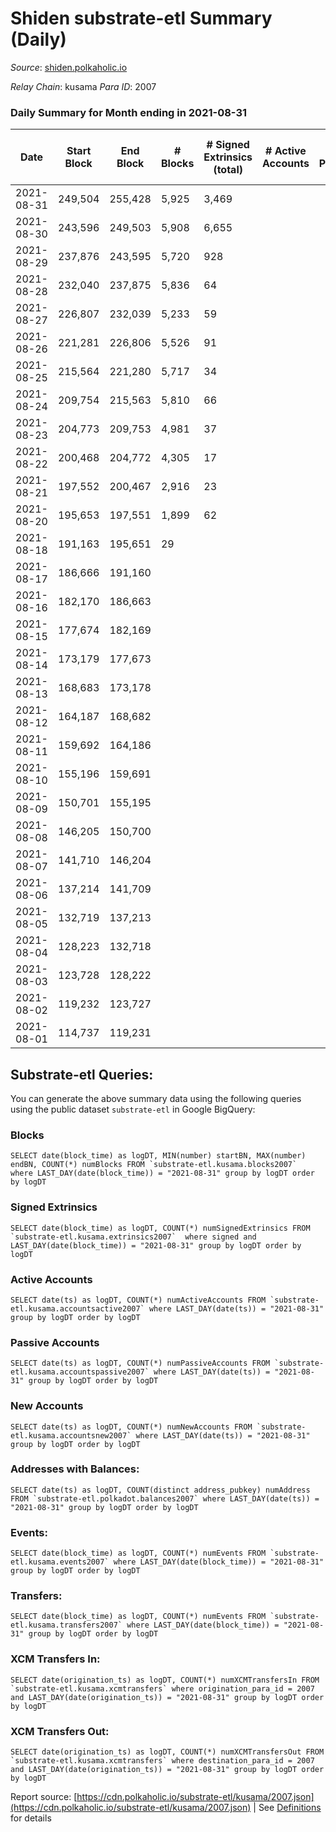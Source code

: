# Shiden substrate-etl Summary (Daily)

_Source_: [shiden.polkaholic.io](https://shiden.polkaholic.io)

*Relay Chain*: kusama
*Para ID*: 2007



### Daily Summary for Month ending in 2021-08-31


| Date | Start Block | End Block | # Blocks | # Signed Extrinsics (total) | # Active Accounts | # Passive | # New | # Addresses with Balances | # Events | # Transfers | # XCM Transfers In | # XCM Transfers Out | Issues | 
| ---- | ----------- | --------- | -------- | --------------------------- | ----------------- | --------- | ----- | ------------------------- | -------- | ----------- | ------------------ | ------------------- | ------ |
| 2021-08-31 | 249,504 | 255,428 | 5,925 | 3,469 |  |  |  | 15,856 | 26,751 | 9,183 ($33,967,436.22) |   |   |  |
| 2021-08-30 | 243,596 | 249,503 | 5,908 | 6,655 |  |  |  |  | 37,475 | 11,953 ($38,720,204.08) |   |   |  |
| 2021-08-29 | 237,876 | 243,595 | 5,720 | 928 |  |  |  |  | 19,540 | 6,514 ($41,624,045.54) |   |   |  |
| 2021-08-28 | 232,040 | 237,875 | 5,836 | 64 |  |  |  |  | 17,624 | 5,836 ($7,748.01) |   |   |  |
| 2021-08-27 | 226,807 | 232,039 | 5,233 | 59 |  |  |  |  | 15,803 | 5,234 ($6,958.92) |   |   |  |
| 2021-08-26 | 221,281 | 226,806 | 5,526 | 91 |  |  |  |  | 16,704 | 5,527 ($7,351.40) |   |   |  |
| 2021-08-25 | 215,564 | 221,280 | 5,717 | 34 |  |  |  |  | 17,225 | 5,718 ($7,639.86) |   |   |  |
| 2021-08-24 | 209,754 | 215,563 | 5,810 | 66 |  |  |  |  | 17,555 | 5,810 ($7,713.49) |   |   |  |
| 2021-08-23 | 204,773 | 209,753 | 4,981 | 37 |  |  |  |  | 15,024 | 4,981 ($6,612.89) |   |   |  |
| 2021-08-22 | 200,468 | 204,772 | 4,305 | 17 |  |  |  |  | 12,955 | 4,305 ($5,715.42) |   |   |  |
| 2021-08-21 | 197,552 | 200,467 | 2,916 | 23 |  |  |  |  | 8,800 | 2,916 ($3,871.35) |   |   |  |
| 2021-08-20 | 195,653 | 197,551 | 1,899 | 62 |  |  |  |  | 5,826 | 1,898 ($2,518.50) |   |   |  |
| 2021-08-18 | 191,163 | 195,651 | 29 |  |  |  |  |  | 29 |   |   |   |  |
| 2021-08-17 | 186,666 | 191,160 |  |  |  |  |  |  |  |   |   |   |  |
| 2021-08-16 | 182,170 | 186,663 |  |  |  |  |  |  |  |   |   |   |  |
| 2021-08-15 | 177,674 | 182,169 |  |  |  |  |  |  |  |   |   |   |  |
| 2021-08-14 | 173,179 | 177,673 |  |  |  |  |  |  |  |   |   |   |  |
| 2021-08-13 | 168,683 | 173,178 |  |  |  |  |  |  |  |   |   |   |  |
| 2021-08-12 | 164,187 | 168,682 |  |  |  |  |  |  |  |   |   |   |  |
| 2021-08-11 | 159,692 | 164,186 |  |  |  |  |  |  |  |   |   |   |  |
| 2021-08-10 | 155,196 | 159,691 |  |  |  |  |  |  |  |   |   |   |  |
| 2021-08-09 | 150,701 | 155,195 |  |  |  |  |  |  |  |   |   |   |  |
| 2021-08-08 | 146,205 | 150,700 |  |  |  |  |  |  |  |   |   |   |  |
| 2021-08-07 | 141,710 | 146,204 |  |  |  |  |  |  |  |   |   |   |  |
| 2021-08-06 | 137,214 | 141,709 |  |  |  |  |  |  |  |   |   |   |  |
| 2021-08-05 | 132,719 | 137,213 |  |  |  |  |  |  |  |   |   |   |  |
| 2021-08-04 | 128,223 | 132,718 |  |  |  |  |  |  |  |   |   |   |  |
| 2021-08-03 | 123,728 | 128,222 |  |  |  |  |  |  |  |   |   |   |  |
| 2021-08-02 | 119,232 | 123,727 |  |  |  |  |  |  |  |   |   |   |  |
| 2021-08-01 | 114,737 | 119,231 |  |  |  |  |  |  |  |   |   |   |  |

## Substrate-etl Queries:
You can generate the above summary data using the following queries using the public dataset `substrate-etl` in Google BigQuery:


### Blocks
```
SELECT date(block_time) as logDT, MIN(number) startBN, MAX(number) endBN, COUNT(*) numBlocks FROM `substrate-etl.kusama.blocks2007`  where LAST_DAY(date(block_time)) = "2021-08-31" group by logDT order by logDT
```


### Signed Extrinsics
```
SELECT date(block_time) as logDT, COUNT(*) numSignedExtrinsics FROM `substrate-etl.kusama.extrinsics2007`  where signed and LAST_DAY(date(block_time)) = "2021-08-31" group by logDT order by logDT
```


### Active Accounts
```
SELECT date(ts) as logDT, COUNT(*) numActiveAccounts FROM `substrate-etl.kusama.accountsactive2007` where LAST_DAY(date(ts)) = "2021-08-31" group by logDT order by logDT
```


### Passive Accounts
```
SELECT date(ts) as logDT, COUNT(*) numPassiveAccounts FROM `substrate-etl.kusama.accountspassive2007` where LAST_DAY(date(ts)) = "2021-08-31" group by logDT order by logDT
```


### New Accounts
```
SELECT date(ts) as logDT, COUNT(*) numNewAccounts FROM `substrate-etl.kusama.accountsnew2007` where LAST_DAY(date(ts)) = "2021-08-31" group by logDT order by logDT
```


### Addresses with Balances:
```
SELECT date(ts) as logDT, COUNT(distinct address_pubkey) numAddress FROM `substrate-etl.polkadot.balances2007` where LAST_DAY(date(ts)) = "2021-08-31" group by logDT order by logDT
```


### Events:
```
SELECT date(block_time) as logDT, COUNT(*) numEvents FROM `substrate-etl.kusama.events2007` where LAST_DAY(date(block_time)) = "2021-08-31" group by logDT order by logDT
```


### Transfers:
```
SELECT date(block_time) as logDT, COUNT(*) numEvents FROM `substrate-etl.kusama.transfers2007` where LAST_DAY(date(block_time)) = "2021-08-31" group by logDT order by logDT
```


### XCM Transfers In:
```
SELECT date(origination_ts) as logDT, COUNT(*) numXCMTransfersIn FROM `substrate-etl.kusama.xcmtransfers` where origination_para_id = 2007 and LAST_DAY(date(origination_ts)) = "2021-08-31" group by logDT order by logDT
```


### XCM Transfers Out:
```
SELECT date(origination_ts) as logDT, COUNT(*) numXCMTransfersOut FROM `substrate-etl.kusama.xcmtransfers` where destination_para_id = 2007 and LAST_DAY(date(origination_ts)) = "2021-08-31" group by logDT order by logDT
```



Report source: [https://cdn.polkaholic.io/substrate-etl/kusama/2007.json](https://cdn.polkaholic.io/substrate-etl/kusama/2007.json) | See [Definitions](/DEFINITIONS.md) for details
